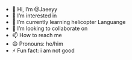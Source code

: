 - 👋 Hi, I’m @Jaeeyy
- 👀 I’m interested in  
- 🌱 I’m currently learning helicopter Languange
- 💞️ I’m looking to collaborate on 
- 📫 How to reach me 
- 😄 Pronouns: he/him
- ⚡ Fun fact: i am not good 

<!---
Jaeeyy/Jaeeyy is a ✨ special ✨ repository because its `README.md` (this file) appears on your GitHub profile.
You can click the Preview link to take a look at your changes.
--->
